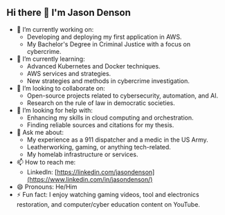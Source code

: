 ## Hi there 👋 I'm Jason Denson

- 🔭 I’m currently working on:
  - Developing and deploying my first application in AWS.
  - My Bachelor's Degree in Criminal Justice with a focus on cybercrime.
- 🌱 I’m currently learning:
  - Advanced Kubernetes and Docker techniques.
  - AWS services and strategies.
  - New strategies and methods in cybercrime investigation.
- 👯 I’m looking to collaborate on:
  - Open-source projects related to cybersecurity, automation, and AI.
  - Research on the rule of law in democratic societies.
- 🤔 I’m looking for help with:
  - Enhancing my skills in cloud computing and orchestration.
  - Finding reliable sources and citations for my thesis.
- 💬 Ask me about:
  - My experience as a 911 dispatcher and a medic in the US Army.
  - Leatherworking, gaming, or anything tech-related.
  - My homelab infrastructure or services.
- 📫 How to reach me:
  - LinkedIn: [https://linkedin.com/jasondenson](https://www.linkedin.com/in/jasondenson/)
- 😄 Pronouns: He/Him
- ⚡ Fun fact: I enjoy watching gaming videos, tool and electronics restoration, and computer/cyber education content on YouTube.

